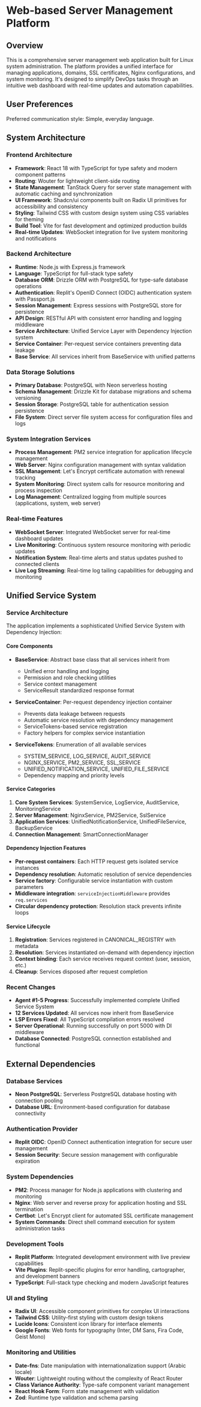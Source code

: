 # Web-based Server Management Platform

## Overview

This is a comprehensive server management web application built for Linux system administration. The platform provides a unified interface for managing applications, domains, SSL certificates, Nginx configurations, and system monitoring. It's designed to simplify DevOps tasks through an intuitive web dashboard with real-time updates and automation capabilities.

## User Preferences

Preferred communication style: Simple, everyday language.

## System Architecture

### Frontend Architecture
- **Framework**: React 18 with TypeScript for type safety and modern component patterns
- **Routing**: Wouter for lightweight client-side routing
- **State Management**: TanStack Query for server state management with automatic caching and synchronization
- **UI Framework**: Shadcn/ui components built on Radix UI primitives for accessibility and consistency
- **Styling**: Tailwind CSS with custom design system using CSS variables for theming
- **Build Tool**: Vite for fast development and optimized production builds
- **Real-time Updates**: WebSocket integration for live system monitoring and notifications

### Backend Architecture
- **Runtime**: Node.js with Express.js framework
- **Language**: TypeScript for full-stack type safety
- **Database ORM**: Drizzle ORM with PostgreSQL for type-safe database operations
- **Authentication**: Replit's OpenID Connect (OIDC) authentication system with Passport.js
- **Session Management**: Express sessions with PostgreSQL store for persistence
- **API Design**: RESTful API with consistent error handling and logging middleware
- **Service Architecture**: Unified Service Layer with Dependency Injection system
- **Service Container**: Per-request service containers preventing data leakage
- **Base Service**: All services inherit from BaseService with unified patterns

### Data Storage Solutions
- **Primary Database**: PostgreSQL with Neon serverless hosting
- **Schema Management**: Drizzle Kit for database migrations and schema versioning
- **Session Storage**: PostgreSQL table for authentication session persistence
- **File System**: Direct server file system access for configuration files and logs

### System Integration Services
- **Process Management**: PM2 service integration for application lifecycle management
- **Web Server**: Nginx configuration management with syntax validation
- **SSL Management**: Let's Encrypt certificate automation with renewal tracking
- **System Monitoring**: Direct system calls for resource monitoring and process inspection
- **Log Management**: Centralized logging from multiple sources (applications, system, web server)

### Real-time Features
- **WebSocket Server**: Integrated WebSocket server for real-time dashboard updates
- **Live Monitoring**: Continuous system resource monitoring with periodic updates
- **Notification System**: Real-time alerts and status updates pushed to connected clients
- **Live Log Streaming**: Real-time log tailing capabilities for debugging and monitoring

## Unified Service System

### Service Architecture
The application implements a sophisticated Unified Service System with Dependency Injection:

#### Core Components
- **BaseService**: Abstract base class that all services inherit from
  - Unified error handling and logging
  - Permission and role checking utilities  
  - Service context management
  - ServiceResult standardized response format

- **ServiceContainer**: Per-request dependency injection container
  - Prevents data leakage between requests
  - Automatic service resolution with dependency management
  - ServiceTokens-based service registration
  - Factory helpers for complex service instantiation

- **ServiceTokens**: Enumeration of all available services
  - SYSTEM_SERVICE, LOG_SERVICE, AUDIT_SERVICE
  - NGINX_SERVICE, PM2_SERVICE, SSL_SERVICE
  - UNIFIED_NOTIFICATION_SERVICE, UNIFIED_FILE_SERVICE
  - Dependency mapping and priority levels

#### Service Categories
1. **Core System Services**: SystemService, LogService, AuditService, MonitoringService
2. **Server Management**: NginxService, PM2Service, SslService  
3. **Application Services**: UnifiedNotificationService, UnifiedFileService, BackupService
4. **Connection Management**: SmartConnectionManager

#### Dependency Injection Features
- **Per-request containers**: Each HTTP request gets isolated service instances
- **Dependency resolution**: Automatic resolution of service dependencies
- **Service factory**: Configurable service instantiation with custom parameters
- **Middleware integration**: `serviceInjectionMiddleware` provides `req.services`
- **Circular dependency protection**: Resolution stack prevents infinite loops

#### Service Lifecycle
1. **Registration**: Services registered in CANONICAL_REGISTRY with metadata
2. **Resolution**: Services instantiated on-demand with dependency injection
3. **Context binding**: Each service receives request context (user, session, etc.)
4. **Cleanup**: Services disposed after request completion

### Recent Changes
- **Agent #1-5 Progress**: Successfully implemented complete Unified Service System
- **12 Services Updated**: All services now inherit from BaseService
- **LSP Errors Fixed**: All TypeScript compilation errors resolved
- **Server Operational**: Running successfully on port 5000 with DI middleware
- **Database Connected**: PostgreSQL connection established and functional

## External Dependencies

### Database Services
- **Neon PostgreSQL**: Serverless PostgreSQL database hosting with connection pooling
- **Database URL**: Environment-based configuration for database connectivity

### Authentication Provider
- **Replit OIDC**: OpenID Connect authentication integration for secure user management
- **Session Security**: Secure session management with configurable expiration

### System Dependencies
- **PM2**: Process manager for Node.js applications with clustering and monitoring
- **Nginx**: Web server and reverse proxy for application hosting and SSL termination
- **Certbot**: Let's Encrypt client for automated SSL certificate management
- **System Commands**: Direct shell command execution for system administration tasks

### Development Tools
- **Replit Platform**: Integrated development environment with live preview capabilities
- **Vite Plugins**: Replit-specific plugins for error handling, cartographer, and development banners
- **TypeScript**: Full-stack type checking and modern JavaScript features

### UI and Styling
- **Radix UI**: Accessible component primitives for complex UI interactions
- **Tailwind CSS**: Utility-first styling with custom design tokens
- **Lucide Icons**: Consistent icon library for interface elements
- **Google Fonts**: Web fonts for typography (Inter, DM Sans, Fira Code, Geist Mono)

### Monitoring and Utilities
- **Date-fns**: Date manipulation with internationalization support (Arabic locale)
- **Wouter**: Lightweight routing without the complexity of React Router
- **Class Variance Authority**: Type-safe component variant management
- **React Hook Form**: Form state management with validation
- **Zod**: Runtime type validation and schema parsing